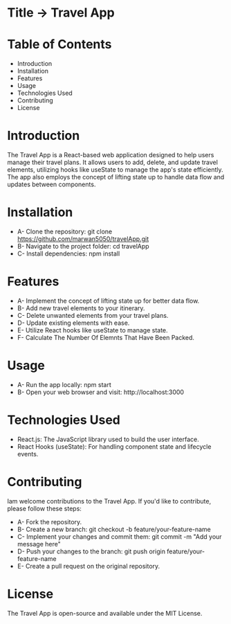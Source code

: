 # Title -> Travel App

# Table of Contents
- Introduction
- Installation
- Features
- Usage
- Technologies Used
- Contributing
- License

# Introduction

The Travel App is a React-based web application designed to help users manage their travel plans. It allows users to add, delete, and update travel elements, utilizing hooks like useState to manage the app's state efficiently. The app also employs the concept of lifting state up to handle data flow and updates between components.

# Installation

- A- Clone the repository: git clone https://github.com/marwan5050/travelApp.git
- B- Navigate to the project folder: cd travelApp
- C- Install dependencies: npm install

# Features

- A- Implement the concept of lifting state up for better data flow.
- B- Add new travel elements to your itinerary.
- C- Delete unwanted elements from your travel plans.
- D- Update existing elements with ease.
- E- Utilize React hooks like useState to manage state.
- F- Calculate The Number Of Elemnts That Have Been Packed.

# Usage

- A- Run the app locally: npm start
- B- Open your web browser and visit: http://localhost:3000

# Technologies Used

- React.js: The JavaScript library used to build the user interface.
- React Hooks (useState): For handling component state and lifecycle events.

# Contributing

Iam welcome contributions to the Travel App. If you'd like to contribute, please follow these steps:

- A- Fork the repository.
- B- Create a new branch: git checkout -b feature/your-feature-name
- C- Implement your changes and commit them: git commit -m "Add your message here"
- D- Push your changes to the branch: git push origin feature/your-feature-name
- E- Create a pull request on the original repository.


# License

The Travel App is open-source and available under the MIT License.







